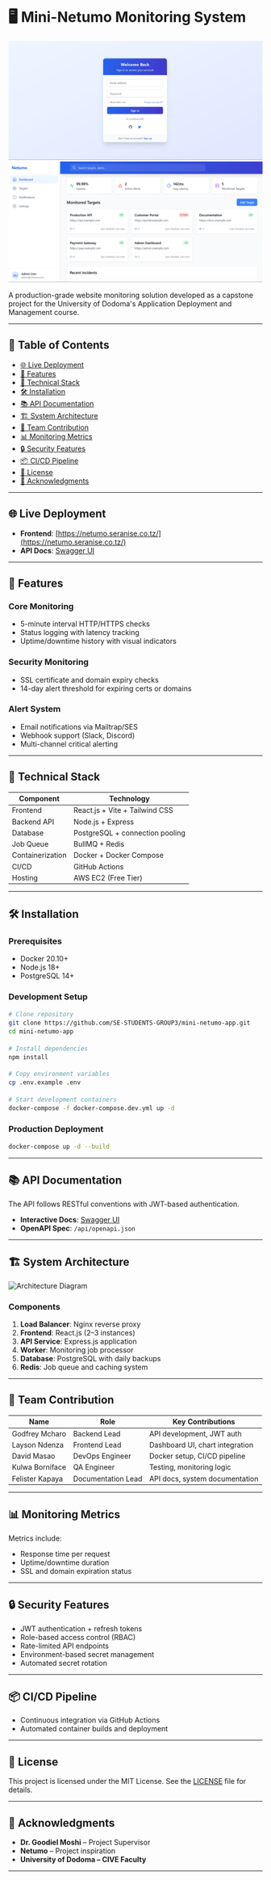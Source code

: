 # 🖥️ Mini-Netumo Monitoring System

![Mini-Netumo Login Preview](docs/Login-preview.png)
![Mini-Netumo Dashboard Preview](docs/dashboard-preview.png)

A production-grade website monitoring solution developed as a capstone project for the University of Dodoma's Application Deployment and Management course.

---

## 📑 Table of Contents

- [🌐 Live Deployment](#-live-deployment)
- [🚀 Features](#-features)
- [🧰 Technical Stack](#-technical-stack)
- [🛠️ Installation](#-installation)
- [📚 API Documentation](#-api-documentation)
- [🏗️ System Architecture](#-system-architecture)
- [🤝 Team Contribution](#-team-contribution)
- [📊 Monitoring Metrics](#-monitoring-metrics)
- [🔒 Security Features](#-security-features)
- [📦 CI/CD Pipeline](#-cicd-pipeline)
- [📝 License](#-license)
- [🙏 Acknowledgments](#-acknowledgments)

---

## 🌐 Live Deployment

- **Frontend**: [https://netumo.seranise.co.tz/](https://netumo.seranise.co.tz/)
- **API Docs**: [Swagger UI](https://netumo.seranise.co.tz/api/)

---

## 🚀 Features

### Core Monitoring

- 5-minute interval HTTP/HTTPS checks
- Status logging with latency tracking
- Uptime/downtime history with visual indicators

### Security Monitoring

- SSL certificate and domain expiry checks
- 14-day alert threshold for expiring certs or domains

### Alert System

- Email notifications via Mailtrap/SES
- Webhook support (Slack, Discord)
- Multi-channel critical alerting

---

## 🧰 Technical Stack

| Component        | Technology                      |
| ---------------- | ------------------------------- |
| Frontend         | React.js + Vite + Tailwind CSS  |
| Backend API      | Node.js + Express               |
| Database         | PostgreSQL + connection pooling |
| Job Queue        | BullMQ + Redis                  |
| Containerization | Docker + Docker Compose         |
| CI/CD            | GitHub Actions                  |
| Hosting          | AWS EC2 (Free Tier)             |

---

## 🛠️ Installation

### Prerequisites

- Docker 20.10+
- Node.js 18+
- PostgreSQL 14+

### Development Setup

```bash
# Clone repository
git clone https://github.com/SE-STUDENTS-GROUP3/mini-netumo-app.git
cd mini-netumo-app

# Install dependencies
npm install

# Copy environment variables
cp .env.example .env

# Start development containers
docker-compose -f docker-compose.dev.yml up -d
```

### Production Deployment

```bash
docker-compose up -d --build
```

---

## 📚 API Documentation

The API follows RESTful conventions with JWT-based authentication.

- **Interactive Docs**: [Swagger UI](https://netumo.seranise.co.tz/api/)
- **OpenAPI Spec**: `/api/openapi.json`

---

## 🏗️ System Architecture

![Architecture Diagram](https://docs/architecture.png)

### Components

1. **Load Balancer**: Nginx reverse proxy
2. **Frontend**: React.js (2–3 instances)
3. **API Service**: Express.js application
4. **Worker**: Monitoring job processor
5. **Database**: PostgreSQL with daily backups
6. **Redis**: Job queue and caching system

---

## 🤝 Team Contribution

| Name            | Role               | Key Contributions               |
| --------------- | ------------------ | ------------------------------- |
| Godfrey Mcharo  | Backend Lead       | API development, JWT auth       |
| Layson Ndenza   | Frontend Lead      | Dashboard UI, chart integration |
| David Masao     | DevOps Engineer    | Docker setup, CI/CD pipeline    |
| Kulwa Borniface | QA Engineer        | Testing, monitoring logic       |
| Felister Kapaya | Documentation Lead | API docs, system documentation  |

---

## 📊 Monitoring Metrics

Metrics include:

- Response time per request
- Uptime/downtime duration
- SSL and domain expiration status

---

## 🔒 Security Features

- JWT authentication + refresh tokens
- Role-based access control (RBAC)
- Rate-limited API endpoints
- Environment-based secret management
- Automated secret rotation

---

## 📦 CI/CD Pipeline

- Continuous integration via GitHub Actions
- Automated container builds and deployment

---

## 📝 License

This project is licensed under the MIT License. See the [LICENSE](https://license/) file for details.

---

## 🙏 Acknowledgments

- **Dr. Goodiel Moshi** – Project Supervisor
- **Netumo** – Project inspiration
- **University of Dodoma – CIVE Faculty**

---
